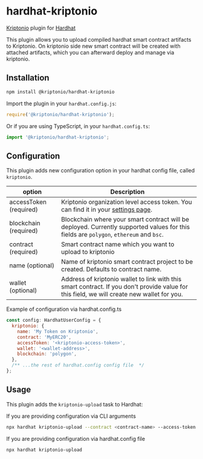 # hardhat-kriptonio

[Kriptonio](https://kriptonio.com/) plugin for [Hardhat](https://hardhat.org)

This plugin allows you to upload compiled hardhat smart contract artifacts to Kriptonio. On kriptonio side new smart contract will be created with attached artifacts, which you can afterward deploy and manage via kriptonio.

## Installation

```bash
npm install @kriptonio/hardhat-kriptonio
```

Import the plugin in your `hardhat.config.js`:

```js
require('@kriptonio/hardhat-kriptonio');
```

Or if you are using TypeScript, in your `hardhat.config.ts`:

```ts
import '@kriptonio/hardhat-kriptonio';
```

## Configuration

This plugin adds new configuration option in your hardhat config file, called `kriptonio`.

| option                 | Description                                                                                                                                 |
| ---------------------- | ------------------------------------------------------------------------------------------------------------------------------------------- |
| accessToken (required) | Kriptonio organization level access token. You can find it in your [settings page](https://app.kriptonio.com/settings/access-tokens).       |
| blockchain (required)  | Blockchain where your smart contract will be deployed. Currently supported values for this fields are `polygon`, `ethereum` and `bsc`.      |
| contract (required)    | Smart contract name which you want to upload to kriptonio                                                                                   |
| name (optional)        | Name of kriptonio smart contract project to be created. Defaults to contract name.                                                          |
| wallet (optional)      | Address of kriptonio wallet to link with this smart contract. If you don't provide value for this field, we will create new wallet for you. |

Example of configuration via hardhat.config.ts

```js
const config: HardhatUserConfig = {
  kriptonio: {
    name: 'My Token on Kriptonio',
    contract: 'MyERC20',
    accessToken: '<kriptonio-access-token>',
    wallet: '<wallet-address>',
    blockchain: 'polygon',
  },
  /** ...the rest of hardhat.config config file  */
};
```

## Usage

This plugin adds the `kriptonio-upload` task to Hardhat:

If you are providing configuration via CLI arguments

```bash
npx hardhat kriptonio-upload --contract <contract-name> --access-token <kriptonio-access-token> --wallet <wallet-address> --blockchain <blockchain-type, eg: polygon>
```

If you are providing configuration via hardhat.config file

```bash
npx hardhat kriptonio-upload
```
